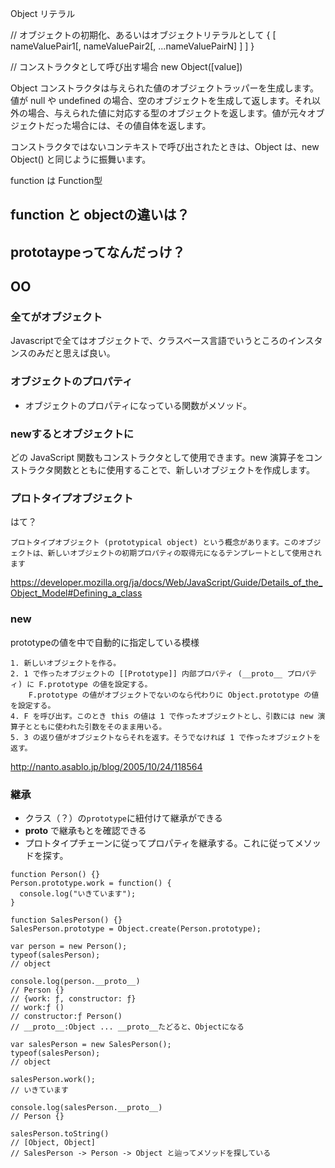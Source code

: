 Object
リテラル

// オブジェクトの初期化、あるいはオブジェクトリテラルとして
{ [ nameValuePair1[, nameValuePair2[, ...nameValuePairN] ] ] }

// コンストラクタとして呼び出す場合
new Object([value])


Object コンストラクタは与えられた値のオブジェクトラッパーを生成します。値が null や undefined の場合、空のオブジェクトを生成して返します。それ以外の場合、与えられた値に対応する型のオブジェクトを返します。値が元々オブジェクトだった場合には、その値自体を返します。

コンストラクタではないコンテキストで呼び出されたときは、Object は、new Object() と同じように振舞います。



function は Function型

## function と objectの違いは？

## prototaypeってなんだっけ？

## OO
### 全てがオブジェクト
Javascriptで全てはオブジェクトで、クラスベース言語でいうところのインスタンスのみだと思えば良い。

### オブジェクトのプロパティ
- オブジェクトのプロパティになっている関数がメソッド。

### newするとオブジェクトに
どの JavaScript 関数もコンストラクタとして使用できます。new 演算子をコンストラクタ関数とともに使用することで、新しいオブジェクトを作成します。

### プロトタイプオブジェクト
はて？

```
プロトタイプオブジェクト (prototypical object) という概念があります。このオブジェクトは、新しいオブジェクトの初期プロパティの取得元になるテンプレートとして使用されます
```
https://developer.mozilla.org/ja/docs/Web/JavaScript/Guide/Details_of_the_Object_Model#Defining_a_class

### new 

prototypeの値を中で自動的に指定している模様

```
1. 新しいオブジェクトを作る。
2. 1 で作ったオブジェクトの [[Prototype]] 内部プロパティ (__proto__ プロパティ) に F.prototype の値を設定する。
    F.prototype の値がオブジェクトでないのなら代わりに Object.prototype の値を設定する。
4. F を呼び出す。このとき this の値は 1 で作ったオブジェクトとし、引数には new 演算子とともに使われた引数をそのまま用いる。
5. 3 の返り値がオブジェクトならそれを返す。そうでなければ 1 で作ったオブジェクトを返す。
```
http://nanto.asablo.jp/blog/2005/10/24/118564

### 継承
* クラス（？）の```prototype```に紐付けて継承ができる
* __proto__ で継承もとを確認できる
* プロトタイプチェーンに従ってプロパティを継承する。これに従ってメソッドを探す。

```
function Person() {}
Person.prototype.work = function() {
  console.log("いきています");
}

function SalesPerson() {}
SalesPerson.prototype = Object.create(Person.prototype);

var person = new Person();
typeof(salesPerson);
// object

console.log(person.__proto__)
// Person {}
// {work: ƒ, constructor: ƒ}
// work:ƒ ()
// constructor:ƒ Person()
// __proto__:Object ... __proto__たどると、Objectになる

var salesPerson = new SalesPerson();
typeof(salesPerson);
// object

salesPerson.work();
// いきています

console.log(salesPerson.__proto__)
// Person {}

salesPerson.toString()
// [Object, Object]
// SalesPerson -> Person -> Object と辿ってメソッドを探している
```